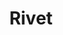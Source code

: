 ---
title: Rivet
description: "Rivet is a focused set of front end UI components, as well as a place for documenting good UX, accessibility, and design practices. It serves as a developer’s guide for when and how to use certain patterns and how to implement them in an accessible way."
heroImage: "http://www.fillmurray.com/g/600/400"
sections:
  -
    image: "../img/about-why-we-built.jpg"
    title: "Why did we build Rivet?"
    teaser: 'We recognized that the lack of standard design patterns in software development <a href="../blog/why-we-built-rivet/">led to disjointed user experiences</a>. A design system contains assets developers can use to create patterns across software titles. It also gathers input from designers and developers university-wide to solve problems and suggest solutions. Rivet’s single source of assets makes it easier to work on and maintain projects.'
    slug: "why-did-we-build-it"
  -
    title: "Who supports Rivet?"
    teaser: 'IU’s User Experience office is home to Rivet’s support team. They’re working to respond and quickly adapt Rivet as the IT landscape evolves. The Rivet team knows developers need guidance and support, and they’re making sure to meet those needs.'
    slug: "who-supports-it"
    ctaText: "See our roadmap"
    ctaLink: "../roadmap"
    members:
      -
        name: "Levi McGranahan"
        title: "Design System Lead"
        avatar: "https://ux.iu.edu/img/levi-thumbnail.jpg"
      -
        name: "Madeline Grdina"
        title: "UX Architect"
        avatar: "https://ux.iu.edu/img/madeline-thumbnail.jpg"
      -
        name: "Scott Anthony Murray"
        title: "Developer Advocate"
        avatar: "https://ux.iu.edu/img/scott-thumbnail.jpg"
      -
        name: "Front-end Developer"
        title: 'Vacant position | <a class="rvt-text-bold" href="/jobs/front-end-developer">Apply now</a>'
        avatar: "../img/rvtd-avatar-placeholder.jpg"
  -
    image: "../img/about-dev-process.png"
    title: "What is our development process?"
    teaser: "A design system is always evolving, and we welcome collaboration with designers and developers to make Rivet even better. Proposals for content or design changes can be submitted as Github issues, then reviewed based on usability, flexibility, accessibility, visual design, and content."
    slug: "how-do-we-develop-it"
    ctaText: "See our backlog"
    ctaLink: "https://github.com/indiana-university/rivet-source/projects/1"
---